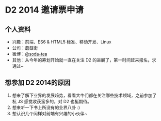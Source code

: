 # D2 2014 邀请票申请

## 个人资料

- 兴趣：前端、ES6 & HTML5 标准、移动开发、Linux
- 公司：蘑菇街
- 微博：[@soda-tea](http://weibo.com/u/2451315930)
- 其他：从今年的筹划开始就一直在关注 D2 的进展了，第一时间赶来报名，求通过~

## 想参加 D2 2014的原因

1. 想来了解下业界的发展趋势，看看大牛们都在关注哪些技术领域，之前参加了杭 JS 感觉收获蛮多的，对 D2 也挺期待。
2. 想来听一下书上所没有的业界八卦 :)
3. 想认识几个同样对前端有兴趣的小伙伴~
